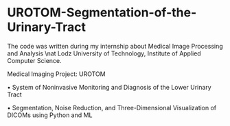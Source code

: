 # UROTOM-Segmentation-of-the-Urinary-Tract

The code was written during my internship about Medical Image Processing and Analysis
\nat Lodz University of Technology, Institute of Applied Computer Science.

Medical Imaging Project: UROTOM

• System of Noninvasive Monitoring and Diagnosis of the Lower Urinary Tract

• Segmentation, Noise Reduction, and Three-Dimensional Visualization of DICOMs using Python and ML
